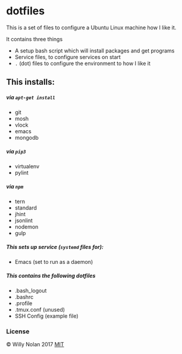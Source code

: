 # dotfiles
This is a set of files to configure a Ubuntu Linux machine how I like it.

It contains three things
- A setup bash script which will install packages and get programs
- Service files, to configure services on start
- `.` (dot) files to configure the environment to how I like it

## This installs:
##### via `apt-get install`
- git
- mosh
- vlock
- emacs
- mongodb

##### via `pip3`
-	virtualenv
-	pylint

##### via `npm`
- tern
- standard
- jhint
- jsonlint
- nodemon
- gulp

##### This sets up service (`systemd` files for):
- Emacs (set to run as a daemon)

##### This contains the following dotfiles
- .bash_logout
- .bashrc
- .profile
- .tmux.conf (unused)
- SSH Config (example file)

### License
:copyright: Willy Nolan 2017 
[MIT](http://en.wikipedia.org/wiki/MIT_License)
